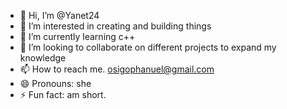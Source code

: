 - 👋 Hi, I’m @Yanet24
- 👀 I’m interested in creating and building things
- 🌱 I’m currently learning c++
- 💞️ I’m looking to collaborate on different projects to expand my knowledge 
- 📫 How to reach me. osigophanuel@gmail.com 
- 😄 Pronouns: she
- ⚡ Fun fact: am short.

<!---
Yanet24/Yanet24 is a ✨ special ✨ repository because its `README.md` (this file) appears on your GitHub profile.
You can click the Preview link to take a look at your changes.
--->
